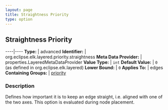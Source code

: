 ```yaml
---
layout: page
title: Straightness Priority
type: option
---
```

## Straightness Priority

----|----
**Type:** | advanced
**Identifier:** | org.eclipse.elk.layered.priority.straightness
**Meta Data Provider:** | properties.LayeredMetaDataProvider
**Value Type:** | `int`
**Default Value:** | `0` (as defined in org.eclipse.elk.layered)
**Lower Bound:** | `0`
**Applies To:** | edges
**Containing Groups:** | [priority](org-eclipse-elk-layered-priority)

### Description

Defines how important it is to keep an edge straight, i.e. aligned with one of the two axes. This option is evaluated during node placement.
